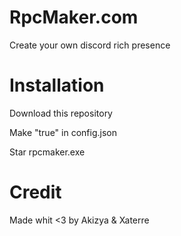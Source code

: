 # RpcMaker.com
 Create your own discord rich presence


# Installation

Download this repository

Make "true" in config.json

Star rpcmaker.exe

# Credit


Made whit <3 by Akizya & Xaterre

